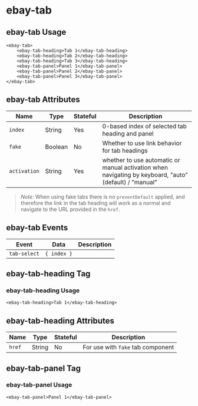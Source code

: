 # ebay-tab

## ebay-tab Usage

```marko
<ebay-tab>
    <ebay-tab-heading>Tab 1</ebay-tab-heading>
    <ebay-tab-heading>Tab 2</ebay-tab-heading>
    <ebay-tab-heading>Tab 3</ebay-tab-heading>
    <ebay-tab-panel>Panel 1</ebay-tab-panel>
    <ebay-tab-panel>Panel 2</ebay-tab-panel>
    <ebay-tab-panel>Panel 3</ebay-tab-panel>
</ebay-tab>
```

## ebay-tab Attributes

Name | Type | Stateful | Description
--- | --- | --- | ---
`index` | String | Yes | 0-based index of selected tab heading and panel
`fake` | Boolean | No | Whether to use link behavior for tab headings
`activation` | String | Yes | whether to use automatic or manual activation when navigating by keyboard, "auto" (default) / "manual"

> *Note:* When using fake tabs there is no `preventDefault` applied, and therefore the link in the tab heading will work as a normal and navigate to the URL provided in the `href`.

## ebay-tab Events

Event | Data | Description
--- | --- | ---
`tab-select` | `{ index }` |

## ebay-tab-heading Tag

### ebay-tab-heading Usage

```marko
<ebay-tab-heading>Tab 1</ebay-tab-heading>
```

## ebay-tab-heading Attributes

Name | Type | Stateful | Description
--- | --- | --- | ---
`href` | String | No | For use with `fake` tab component

## ebay-tab-panel Tag

### ebay-tab-panel Usage

```marko
<ebay-tab-panel>Panel 1</ebay-tab-panel>
```
